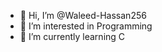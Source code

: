 - 👋 Hi, I’m @Waleed-Hassan256
- 👀 I’m interested in Programming
- 🌱 I’m currently learning C
<!-- - 💞️ I’m looking to collaborate on ... -->
<!-- - 📫 How to reach me ... -->

<!---
Waleed-Hassan256/Waleed-Hassan256 is a ✨ special ✨ repository because its `README.md` (this file) appears on your GitHub profile.
You can click the Preview link to take a look at your changes.
--->
